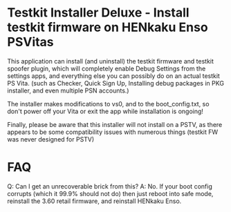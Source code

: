 Testkit Installer Deluxe - Install testkit firmware on HENkaku Enso PSVitas
===========================================================================

This application can install (and uninstall) the testkit firmware and testkit spoofer plugin, which will completely enable Debug Settings from the settings apps, and everything else you can possibly do on an actual testkit PS Vita. (such as Checker, Quick Sign Up, Installing debug packages in PKG installer, and even multiple PSN accounts.)

The installer makes modifications to vs0, and to the boot_config.txt, so don't power off your Vita or exit the app while installation is ongoing!

Finally, please be aware that this installer will not install on a PSTV, as there appears to be some compatibility issues with numerous things (testkit FW was never designed for PSTV)

FAQ
===
Q: Can I get an unrecoverable brick from this? 
A: No. If your boot config corrupts (which it 99.9% should not do) then just reboot into safe mode, reinstall the 3.60 retail firmware, and reinstall HENkaku Enso.
